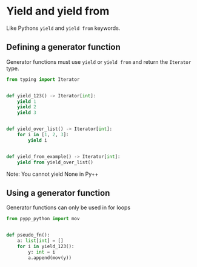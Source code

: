 # Yield and yield from

Like Pythons `yield` and `yield from` keywords.

## Defining a generator function

Generator functions must use `yield` or `yield from` and return the `Iterator` type.

```python
from typing import Iterator


def yield_123() -> Iterator[int]:
    yield 1
    yield 2
    yield 3


def yield_over_list() -> Iterator[int]:
    for i in [1, 2, 3]:
        yield i


def yield_from_example() -> Iterator[int]:
    yield from yield_over_list()
```

Note: You cannot yield None in Py++

## Using a generator function

Generator functions can only be used in for loops

```python
from pypp_python import mov


def pseudo_fn():
    a: list[int] = []
    for i in yield_123():
        y: int = i
        a.append(mov(y))
```